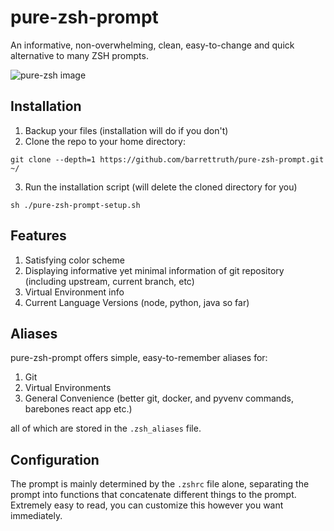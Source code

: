 # pure-zsh-prompt

An informative, non-overwhelming, clean, easy-to-change and quick alternative to many ZSH prompts.

![pure-zsh image](https://github.com/barrettruth/pure-zsh-prompt/blob/master/pure-zsh-graphic.png)

## Installation

1. Backup your files (installation will do if you don't)
2. Clone the repo to your home directory:
```
git clone --depth=1 https://github.com/barrettruth/pure-zsh-prompt.git ~/
```
3. Run the installation script (will delete the cloned directory for you)
```
sh ./pure-zsh-prompt-setup.sh
```

## Features

1. Satisfying color scheme
2. Displaying informative yet minimal information of git repository (including upstream, current branch, etc)
3. Virtual Environment info
4. Current Language Versions (node, python, java so far)

## Aliases

pure-zsh-prompt offers simple, easy-to-remember aliases for:

1. Git
2. Virtual Environments
3. General Convenience (better git, docker, and pyvenv commands, barebones react app etc.)

all of which are stored in the `.zsh_aliases` file.

## Configuration

The prompt is mainly determined by the `.zshrc` file alone, separating the prompt into functions that concatenate different things to the prompt. Extremely easy to read, you can customize this however you want immediately.
